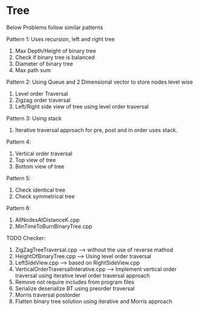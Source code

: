 # Tree

Below Problems follow similar patterns

Pattern 1: Uses recursion, left and right tree
  1. Max Depth/Height of binary tree
  2. Check if binary tree is balanced
  3. Diameter of binary tree
  4. Max path sum

Pattern 2: Using Queue and 2 Dimensional vector to store nodes level wise
  1. Level order Traversal
  2. Zigzag order traversal
  3. Left/Right side view of tree using level order traversal

Pattern 3: Using stack
  1. Iterative traversal approach for pre, post and in order uses stack.

Pattern 4:
  1. Vertical order traversal
  2. Top view of tree
  3. Bottom view of tree

Pattern 5:
  1. Check identical tree
  2. Check symmetrical tree

Pattern 6:
  1. AllNodesAtDistanceK.cpp
  2. MinTimeToBurnBinaryTree.cpp


TODO Checker:
1. ZigZagTreeTraversal.cpp  --> without the use of reverse mathod
2. HeightOfBinaryTree.cpp   --> Using level order traversal
3. LeftSideView.cpp         --> based on RightSideView.cpp
4. VerticalOrderTraversalInterative.cpp --> Implement vertical order traversal using iterative level order traversal approach
5. Remove not require includes from program files
6. Serialize deserialize BT using preorder traversal
7. Morris traversal postorder
8. Flatten binary tree solution using iterative and Morris approach

